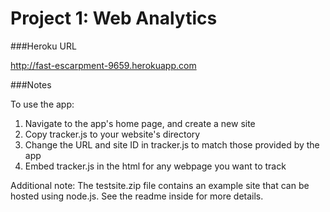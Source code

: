 Project 1: Web Analytics
========================

###Heroku URL

http://fast-escarpment-9659.herokuapp.com

###Notes

To use the app:
1) Navigate to the app's home page, and create a new site
2) Copy tracker.js to your website's directory
3) Change the URL and site ID in tracker.js to match those provided by the app
4) Embed tracker.js in the html for any webpage you want to track

Additional note:
The testsite.zip file contains an example site that can be hosted using node.js. See the readme inside for more details.